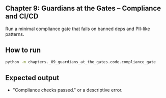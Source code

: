 Chapter 9: Guardians at the Gates – Compliance and CI/CD
--------------------------------------------------------

Run a minimal compliance gate that fails on banned deps and PII-like patterns.

How to run
----------
```bash
python -m chapters._09_guardians_at_the_gates.code.compliance_gate
```

Expected output
---------------
- "Compliance checks passed." or a descriptive error.


